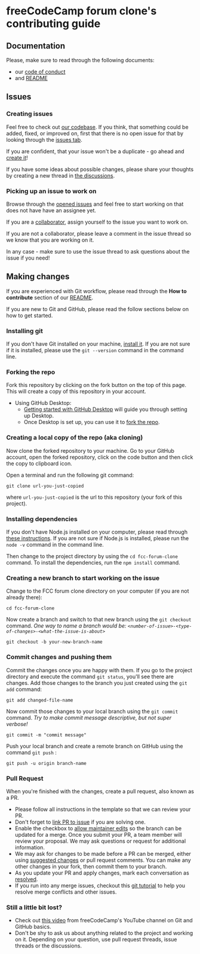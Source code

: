 # freeCodeCamp forum clone's contributing guide

## Documentation

Please, make sure to read through the following documents:

- our [code of conduct](./CODE_OF_CONDUCT.md)
- and [README](./README.md)

## Issues

### Creating issues

Feel free to check out [our codebase](https://github.com/jdwilkin4/fcc-forum-clone). If you think, that something could be added, fixed, or improved on, first that there is no open issue for that by looking through the [issues tab](https://github.com/jdwilkin4/fcc-forum-clone/issues).

If you are confident, that your issue won't be a duplicate - go ahead and [create it](https://github.com/jdwilkin4/fcc-forum-clone/issues/new/)!

If you have some ideas about possible changes, please share your thoughts by creating a new thread in [the discussions](https://github.com/jdwilkin4/fcc-forum-clone/discussions).

### Picking up an issue to work on

Browse through the [opened issues](https://github.com/jdwilkin4/fcc-forum-clone/issues) and feel free to start working on that does not have have an assignee yet.

If you are a [collaborator](https://docs.github.com/en/account-and-profile/setting-up-and-managing-your-personal-account-on-github/managing-personal-account-settings/permission-levels-for-a-personal-account-repository#collaborator-access-for-a-repository-owned-by-a-personal-account), assign yourself to the issue you want to work on.

If you are not a collaborator, please leave a comment in the issue thread so we know that you are working on it.

In any case - make sure to use the issue thread to ask questions about the issue if you need!

## Making changes

If you are experienced with Git workflow, please read through the **How to contribute** section of our [README](./README.md).

If you are new to Git and GitHub, please read the follow sections below on how to get started.

### Installing git

If you don't have Git installed on your machine, [install it](https://help.github.com/articles/set-up-git/). If you are not sure if it is installed, please use the `git --version` command in the command line.

### Forking the repo

Fork this repository by clicking on the fork button on the top of this page.
This will create a copy of this repository in your account.

- Using GitHub Desktop:
  - [Getting started with GitHub Desktop](https://docs.github.com/en/desktop/installing-and-configuring-github-desktop/getting-started-with-github-desktop) will guide you through setting up Desktop.
  - Once Desktop is set up, you can use it to [fork the repo](https://docs.github.com/en/desktop/contributing-and-collaborating-using-github-desktop/cloning-and-forking-repositories-from-github-desktop).

### Creating a local copy of the repo (aka cloning)

Now clone the forked repository to your machine. Go to your GitHub account, open the forked repository, click on the code button and then click the copy to clipboard icon.

Open a terminal and run the following git command:

```
git clone url-you-just-copied
```

where `url-you-just-copied` is the url to this repository (your fork of this project).

### Installing dependencies

If you don't have Node.js installed on your computer, please read through [these instructions](https://nodejs.dev/en/). If you are not sure if Node.js is installed, please run the `node -v` command in the command line.

Then change to the project directory by using the `cd fcc-forum-clone` command. To install the dependencies, run the `npm install` command.

### Creating a new branch to start working on the issue

Change to the FCC forum clone directory on your computer (if you are not already there):

```
cd fcc-forum-clone
```

Now create a branch and switch to that new branch using the `git checkout` command. _One way to name a branch would be: `<number-of-issue>-<type-of-changes>-<what-the-issue-is-about>`_

```
git checkout -b your-new-branch-name
```

### Commit changes and pushing them

Commit the changes once you are happy with them.
If you go to the project directory and execute the command `git status`, you'll see there are changes.
Add those changes to the branch you just created using the `git add` command:

```
git add changed-file-name
```

Now commit those changes to your local branch using the `git commit` command. _Try to make commit message descriptive, but not super verbose!_

```
git commit -m "commit message"
```

Push your local branch and create a remote branch on GitHub using the command `git push` :

```
git push -u origin branch-name
```

### Pull Request

When you're finished with the changes, create a pull request, also known as a PR.

- Please follow all instructions in the template so that we can review your PR.
- Don't forget to [link PR to issue](https://docs.github.com/en/issues/tracking-your-work-with-issues/linking-a-pull-request-to-an-issue) if you are solving one.
- Enable the checkbox to [allow maintainer edits](https://docs.github.com/en/github/collaborating-with-issues-and-pull-requests/allowing-changes-to-a-pull-request-branch-created-from-a-fork) so the branch can be updated for a merge.
  Once you submit your PR, a team member will review your proposal. We may ask questions or request for additional information.
- We may ask for changes to be made before a PR can be merged, either using [suggested changes](https://docs.github.com/en/github/collaborating-with-issues-and-pull-requests/incorporating-feedback-in-your-pull-request) or pull request comments. You can make any other changes in your fork, then commit them to your branch.
- As you update your PR and apply changes, mark each conversation as [resolved](https://docs.github.com/en/github/collaborating-with-issues-and-pull-requests/commenting-on-a-pull-request#resolving-conversations).
- If you run into any merge issues, checkout this [git tutorial](https://github.com/skills/resolve-merge-conflicts) to help you resolve merge conflicts and other issues.

### Still a little bit lost?

- Check out [this video](https://www.youtube.com/watch?v=RGOj5yH7evk) from freeCodeCamp's YouTube channel on Git and GitHub basics.
- Don't be shy to ask us about anything related to the project and working on it. Depending on your question, use pull request threads, issue threads or the discussions.
